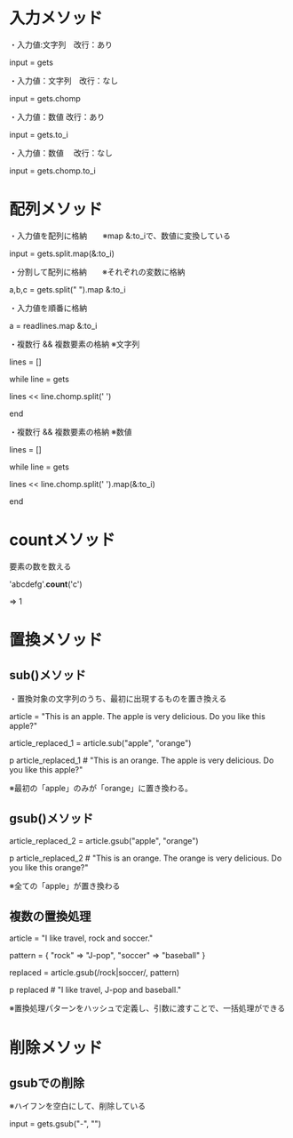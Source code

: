 # 入力メソッド

・入力値:文字列　改行：あり

input = gets

・入力値：文字列　改行：なし

input = gets.chomp

・入力値：数値   改行：あり

input = gets.to_i

・入力値：数値　 改行：なし

input = gets.chomp.to_i

# 配列メソッド

・入力値を配列に格納　　※map &:to_iで、数値に変換している　

input = gets.split.map(&:to_i)

・分割して配列に格納　　※それぞれの変数に格納

a,b,c = gets.split(" ").map &:to_i

・入力値を順番に格納

a = readlines.map &:to_i

・複数行 && 複数要素の格納  ※文字列

lines = []

while line = gets

  lines << line.chomp.split(' ')

end

・複数行 && 複数要素の格納  ※数値

lines = []

while line = gets

  lines << line.chomp.split(' ').map(&:to_i)

end

# countメソッド

要素の数を数える

'abcdefg'.**count**('c')

=> 1

# 置換メソッド

## sub()メソッド

・置換対象の文字列のうち、最初に出現するものを置き換える

article = "This is an apple. The apple is very delicious. Do you like this apple?"

article_replaced_1 = article.sub("apple", "orange")

p article_replaced_1 # "This is an orange. The apple is very delicious. Do you like this apple?"

※最初の「apple」のみが「orange」に置き換わる。

## gsub()メソッド

article_replaced_2 = article.gsub("apple", "orange")

p article_replaced_2 # "This is an orange. The orange is very delicious. Do you like this orange?"

※全ての「apple」が置き換わる

## 複数の置換処理

article = "I like travel, rock and soccer."

pattern = { "rock" => "J-pop", "soccer" => "baseball" }

replaced = article.gsub(/rock|soccer/, pattern)

p replaced # "I like travel, J-pop and baseball."

※置換処理パターンをハッシュで定義し、引数に渡すことで、一括処理ができる

# 削除メソッド

## gsubでの削除

※ハイフンを空白にして、削除している

input = gets.gsub("-", "")
